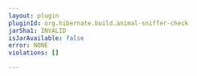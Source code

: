 ```yaml
---
layout: plugin
pluginId: org.hibernate.build.animal-sniffer-check
jarSha1: INVALID
isJarAvailable: false
error: NONE
violations: []

---
```

